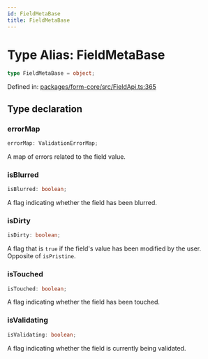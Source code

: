 ```yaml
---
id: FieldMetaBase
title: FieldMetaBase
---
```


# Type Alias: FieldMetaBase

```ts
type FieldMetaBase = object;
```

Defined in: [packages/form-core/src/FieldApi.ts:365](https://github.com/TanStack/form/blob/main/packages/form-core/src/FieldApi.ts#L365)

## Type declaration

### errorMap

```ts
errorMap: ValidationErrorMap;
```

A map of errors related to the field value.

### isBlurred

```ts
isBlurred: boolean;
```

A flag indicating whether the field has been blurred.

### isDirty

```ts
isDirty: boolean;
```

A flag that is `true` if the field's value has been modified by the user. Opposite of `isPristine`.

### isTouched

```ts
isTouched: boolean;
```

A flag indicating whether the field has been touched.

### isValidating

```ts
isValidating: boolean;
```

A flag indicating whether the field is currently being validated.
